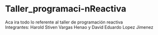 # Taller_programaci-nReactiva
Aca ira todo lo referente al taller de programación reactiva
\
Integrantes: Harold Stiven Vargas Henao  y David Eduardo Lopez Jimenez
